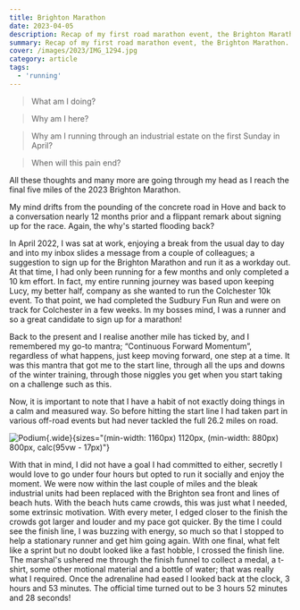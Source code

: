 ```yaml
---
title: Brighton Marathon
date: 2023-04-05
description: Recap of my first road marathon event, the Brighton Marathon. The highs and lows of breaking that 26.2 mile run.
summary: Recap of my first road marathon event, the Brighton Marathon. The highs and lows of breaking that 26.2 mile run.
cover: /images/2023/IMG_1294.jpg
category: article
tags:
  - 'running'
---
```


> What am I doing?

> Why am I here?

> Why am I running through an industrial estate on the first Sunday in April?

> When will this pain end?

All these thoughts and many more are going through my head as I reach the final five miles of the 2023 Brighton Marathon.

My mind drifts from the pounding of the concrete road in Hove and back to a conversation nearly 12 months prior and a flippant remark about signing up for the race. Again, the why's started flooding back?

In April 2022, I was sat at work, enjoying a break from the usual day to day and into my inbox slides a message from a couple of colleagues; a suggestion to sign up for the Brighton Marathon and run it as a workday out. At that time, I had only been running for a few months and only completed a 10 km effort. In fact, my entire running journey was based upon keeping Lucy, my better half, company as she wanted to run the Colchester 10k event. To that point, we had completed the Sudbury Fun Run and were on track for Colchester in a few weeks. In my bosses mind, I was a runner and so a great candidate to sign up for a marathon!

Back to the present and I realise another mile has ticked by, and I remembered my go-to mantra; “Continuous Forward Momentum”, regardless of what happens, just keep moving forward, one step at a time. It was this mantra that got me to the start line, through all the ups and downs of the winter training, through those niggles you get when you start taking on a challenge such as this.

Now, it is important to note that I have a habit of not exactly doing things in a calm and measured way. So before hitting the start line I had taken part in various off-road events but had never tackled the full 26.2 miles on road.

![Podium](/images/2023/IMG_9241.jpg 'Standing on the Podium'){.wide}{sizes="(min-width: 1160px) 1120px, (min-width: 880px) 800px, calc(95vw - 17px)"}

With that in mind, I did not have a goal I had committed to either, secretly I would love to go under four hours but opted to run it socially and enjoy the moment.
We were now within the last couple of miles and the bleak industrial units had been replaced with the Brighton sea front and lines of beach huts. With the beach huts came crowds, this was just what I needed, some extrinsic motivation. With every meter, I edged closer to the finish the crowds got larger and louder and my pace got quicker. By the time I could see the finish line, I was buzzing with energy, so much so that I stopped to help a stationary runner and get him going again. With one final, what felt like a sprint but no doubt looked like a fast hobble, I crossed the finish line. The marshal's ushered me through the finish funnel to collect a medal, a t-shirt, some other motional material and a bottle of water; that was really what I required. Once the adrenaline had eased I looked back at the clock, 3 hours and 53 minutes. The official time turned out to be 3 hours 52 minutes and 28 seconds!
